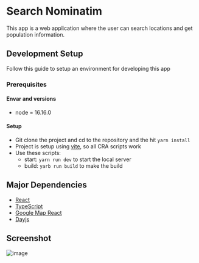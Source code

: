 # Search Nominatim

This app is a web application where the user can search locations and get population information.

## Development Setup

Follow this guide to setup an environment for developing this app

### Prerequisites

#### Envar and versions
- node = 16.16.0

#### Setup
- Git clone the project and cd to the repository and the hit `yarn install`
- Project is setup using
  [vite](https://vitejs.dev/), so all CRA
  scripts work
- Use these scripts:
    - start: `yarn run dev` to start the local server
    - build: `yarb run build` to make the build

## Major Dependencies
- [React](https://reactjs.org/)
- [TypeScript](https://www.typescriptlang.org/)
- [Google Map React](https://www.npmjs.com/package/google-map-react)
- [Dayjs](https://day.js.org/)

## Screenshot
![image](https://user-images.githubusercontent.com/22749805/213859592-6219d317-9f13-4930-9212-d992208f2cff.png)
